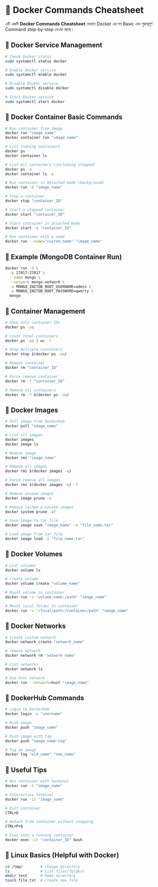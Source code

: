 # 🐳 Docker Commands Cheatsheet

এটি একটি **Docker Commands Cheatsheet** যেখানে Docker এর সব Basic এবং গুরুত্বপূর্ণ Command step-by-step দেওয়া আছে।


## 🔹 Docker Service Management

```bash
# Check Docker status  
sudo systemctl status docker  

# Enable Docker service  
sudo systemctl enable docker  

# Disable Docker service  
sudo systemctl disable docker  

# Start Docker service  
sudo systemctl start docker  
```

## 🔹 Docker Container Basic Commands

```bash
# Run container from image  
docker run "image_name"  
docker container run "image_name"  

# List running containers  
docker ps  
docker container ls  

# List all containers (including stopped)  
docker ps -a  
docker container ls -a  

# Run container in detached mode (background)  
docker run -d "image_name"  

# Stop a container  
docker stop "container_ID"  

# Start a stopped container  
docker start "container_ID"  

# Start container in attached mode  
docker start -a "container_ID"  

# Run container with a name  
docker run --name="custom_name" "image_name"  
```

## 🔹 Example (MongoDB Container Run)

```bash
docker run -d \
  -p 27017:27017 \
  --name mongo \
  --network mongo-network \
  -e MONGO_INITDB_ROOT_USERNAME=admin \
  -e MONGO_INITDB_ROOT_PASSWORD=qwerty \
  mongo
```

## 🔹 Container Management

```bash
# Show only container IDs  
docker ps -aq  

# Count total containers  
docker ps -aq | wc -l  

# Stop multiple containers  
docker stop $(docker ps -aq)  

# Remove container  
docker rm "container_ID"  

# Force remove container  
docker rm -f "container_ID"  

# Remove all containers  
docker rm -f $(docker ps -aq)  
```

## 🔹 Docker Images

```bash
# Pull image from DockerHub  
docker pull "image_name"  

# List all images  
docker images  
docker image ls  

# Remove image  
docker rmi "image_name"  

# Remove all images  
docker rmi $(docker images -q)  

# Force remove all images  
docker rmi $(docker images -q) -f  

# Remove unused images  
docker image prune -a  

# Remove cached & unused images  
docker system prune -af  

# Save image to tar file  
docker image save "image_name" -o "file_name.tar"  

# Load image from tar file  
docker image load -i "file_name.tar"  
```

## 🔹 Docker Volumes

```bash
# List volumes  
docker volume ls  

# Create volume  
docker volume create "volume_name"  

# Mount volume in container  
docker run -v "volume_name:/path" "image_name"  

# Mount local folder to container  
docker run -v "/local/path:/container/path" "image_name"  
```

## 🔹 Docker Networks

```bash
# Create custom network  
docker network create "network_name"  

# remove network
docker network rm "network name"

# List networks  
docker network ls  

# Use host network  
docker run --network=host "image_name"  
```

## 🔹 DockerHub Commands

```bash
# Login to DockerHub  
docker login -u "username"  

# Push image  
docker push "image_name"  

# Push image with tag  
docker push "image_name:tag"  

# Tag an image  
docker tag "old_name" "new_name"  
```

## 🔹 Useful Tips

```bash
# Run container with terminal  
docker run -t "image_name"  

# Interactive terminal  
docker run -it "image_name"  

# Exit container  
CTRL+D  

# Detach from container without stopping  
CTRL+P+Q  

# Exec into a running container  
docker exec -it "container_ID" bash  
```

## 🔹 Linux Basics (Helpful with Docker)

```bash
cd /tmp/        # Change Directory  
ls              # List files/folders  
mkdir test      # Make directory  
touch file.txt  # Create new file  
```
